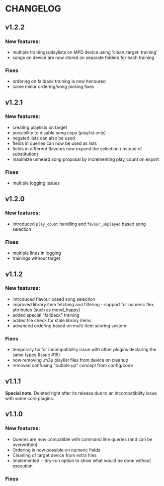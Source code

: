 # CHANGELOG


## v1.2.2

### New features:
- multiple trainings/playlists on MPD device using 'clean_target: training'
- songs on device are now stored on separate folders for each training

### Fixes
- ordering on fallback training is now honoured
- some minor ordering/song picking fixes


## v1.2.1

### New features:
- creating playlists on target
- possibility to disable song copy (playlist only)
- negated lists can also be used
- fields in queries can now be used as lists
- fields in different flavours now expand the selection (instead of substitution)
- maximize unheard song proposal by incrementing play_count on export

### Fixes
- multiple logging issues



## v1.2.0

### New features:
- introduced `play_count` handling and `favour_unplayed` based song selection

### Fixes
- multiple lines in logging
- trainings without target



## v1.1.2

### New features:
- introduced flavour based song selection
- improved library item fetching and filtering - support for numeric flex attributes (such as mood_happy) 
- added special "fallback" training
- added file check for stale library items 
- advanced ordering based on multi-item scoring system

### Fixes
- temporary fix for incompatibility issue with other plugins declaring the same types (Issue #15)
- now removing .m3u playlist files from device on cleanup
- removed confusing "bubble up" concept from config/code



## v1.1.1

**Special note**: Deleted right after its release due to an incompatibility issue with some core plugins.



## v1.1.0

### New features:
- Queries are now compatible with command line queries (and can be overwritten)
- Ordering is now possible on numeric fields
- Cleaning of target device from extra files
- Implemented --dry-run option to show what would be done without execution

### Fixes
